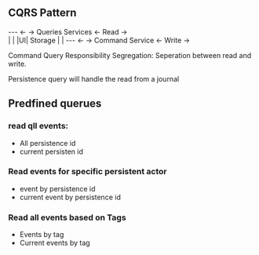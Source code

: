 ## CQRS Pattern


---    ← → Queries Services ← Read →  
|  |
|UI|                                Storage
|  |
---   ← → Command Service ← Write →

Command Query Responsibility Segregation: Seperation between read and write.

Persistence query will handle the read from a journal

## Predfined querues

### read qll events: 
* All persistence id
* current persisten id

### Read events for specific persistent actor
* event by persistence id
* current event by persistence id

### Read all events based on Tags
* Events by tag
* Current events by tag